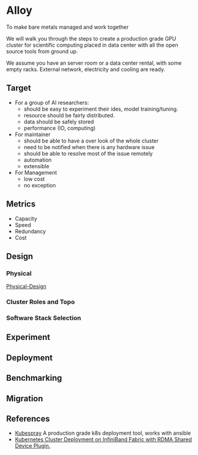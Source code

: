 # Alloy

To make bare metals managed and work together

We will walk you through the steps to create a production grade GPU cluster for scientific computing placed in data center with all the open source tools from ground up.

We assume you have an server room or a data center rental, with some empty racks. External network, electricity and cooling are ready.

## Target

- For a group of AI researchers:
  - should be easy to experiment their ides, model training/tuning.
  - resource should be fairly distributed.
  - data should be safely stored
  - performance (IO, computing)
- For maintainer
  - should be able to have a over look of the whole cluster
  - need to be notified when there is any hardware issue
  - should be able to resolve most of the issue remotely
  - automation
  - extensible
- For Management
  - low cost
  - no exception

## Metrics

- Capacity
- Speed
- Redundancy
- Cost

## Design

### Physical

[Physical-Design](Physical-Design.md)

### Cluster Roles and Topo

### Software Stack Selection

## Experiment

## Deployment

## Benchmarking

## Migration

## References

- [Kubespray](https://github.com/kubernetes-sigs/kubespray) A production grade k8s deployment tool, works with ansible
- [Kubernetes Cluster Deployment on InfiniBand Fabric with RDMA Shared Device Plugin. ](https://docs.mellanox.com/pages/releaseview.action?pageId=18481842)

